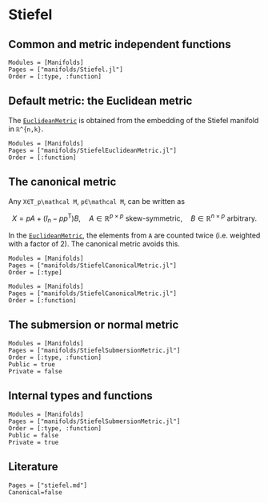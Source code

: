 # Stiefel

## Common and metric independent functions

```@autodocs
Modules = [Manifolds]
Pages = ["manifolds/Stiefel.jl"]
Order = [:type, :function]
```

## Default metric: the Euclidean metric

The [`EuclideanMetric`](https://juliamanifolds.github.io/ManifoldsBase.jl/stable/manifolds.html#ManifoldsBase.EuclideanMetric) is obtained from the embedding of the Stiefel manifold in ``ℝ^{n,k}``.

```@autodocs
Modules = [Manifolds]
Pages = ["manifolds/StiefelEuclideanMetric.jl"]
Order = [:function]
```

## The canonical metric
Any ``X∈T_p\mathcal M``, ``p∈\mathcal M``, can be written as

```math
X = pA + (I_n-pp^{\mathrm{T}})B,
\quad
A ∈ ℝ^{p×p} \text{ skew-symmetric},
\quad
B ∈ ℝ^{n×p} \text{ arbitrary.}
```

In the [`EuclideanMetric`](https://juliamanifolds.github.io/ManifoldsBase.jl/stable/manifolds.html#ManifoldsBase.EuclideanMetric), the elements from ``A`` are counted twice (i.e. weighted with a factor of 2).
The canonical metric avoids this.

```@autodocs
Modules = [Manifolds]
Pages = ["manifolds/StiefelCanonicalMetric.jl"]
Order = [:type]
```

```@autodocs
Modules = [Manifolds]
Pages = ["manifolds/StiefelCanonicalMetric.jl"]
Order = [:function]
```

## The submersion or normal metric

```@autodocs
Modules = [Manifolds]
Pages = ["manifolds/StiefelSubmersionMetric.jl"]
Order = [:type, :function]
Public = true
Private = false
```

## Internal types and functions

```@autodocs
Modules = [Manifolds]
Pages = ["manifolds/StiefelSubmersionMetric.jl"]
Order = [:type, :function]
Public = false
Private = true
```

## Literature

```@bibliography
Pages = ["stiefel.md"]
Canonical=false
```